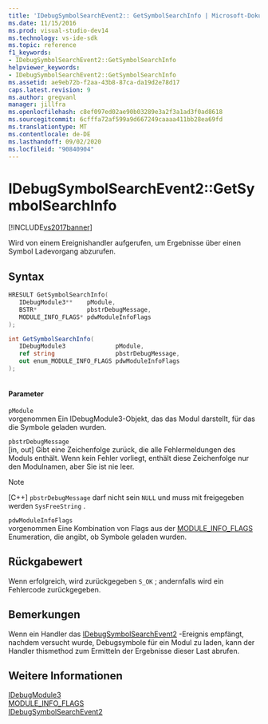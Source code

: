 ```yaml
---
title: 'IDebugSymbolSearchEvent2:: GetSymbolSearchInfo | Microsoft-Dokumentation'
ms.date: 11/15/2016
ms.prod: visual-studio-dev14
ms.technology: vs-ide-sdk
ms.topic: reference
f1_keywords:
- IDebugSymbolSearchEvent2::GetSymbolSearchInfo
helpviewer_keywords:
- IDebugSymbolSearchEvent2::GetSymbolSearchInfo
ms.assetid: ae9eb72b-f2aa-43b8-87ca-da19d2e78d17
caps.latest.revision: 9
ms.author: gregvanl
manager: jillfra
ms.openlocfilehash: c8ef097ed02ae90b03289e3a2f3a1ad3f0ad8618
ms.sourcegitcommit: 6cfffa72af599a9d667249caaaa411bb28ea69fd
ms.translationtype: MT
ms.contentlocale: de-DE
ms.lasthandoff: 09/02/2020
ms.locfileid: "90840904"
---
```

# <a name="idebugsymbolsearchevent2getsymbolsearchinfo"></a>IDebugSymbolSearchEvent2::GetSymbolSearchInfo
[!INCLUDE[vs2017banner](../../../includes/vs2017banner.md)]

Wird von einem Ereignishandler aufgerufen, um Ergebnisse über einen Symbol Ladevorgang abzurufen.  
  
## <a name="syntax"></a>Syntax  
  
```cpp  
HRESULT GetSymbolSearchInfo(  
   IDebugModule3**    pModule,  
   BSTR*              pbstrDebugMessage,  
   MODULE_INFO_FLAGS* pdwModuleInfoFlags  
);  
```  
  
```csharp  
int GetSymbolSearchInfo(  
   IDebugModule3              pModule,   
   ref string                 pbstrDebugMessage,   
   out enum_MODULE_INFO_FLAGS pdwModuleInfoFlags  
);  
  
```  
  
#### <a name="parameters"></a>Parameter  
 `pModule`  
 vorgenommen Ein IDebugModule3-Objekt, das das Modul darstellt, für das die Symbole geladen wurden.  
  
 `pbstrDebugMessage`  
 [in, out] Gibt eine Zeichenfolge zurück, die alle Fehlermeldungen des Moduls enthält. Wenn kein Fehler vorliegt, enthält diese Zeichenfolge nur den Modulnamen, aber Sie ist nie leer.  
  
> [!NOTE]
> [C++] `pbstrDebugMessage` darf nicht sein `NULL` und muss mit freigegeben werden `SysFreeString` .  
  
 `pdwModuleInfoFlags`  
 vorgenommen Eine Kombination von Flags aus der [MODULE_INFO_FLAGS](../../../extensibility/debugger/reference/module-info-flags.md) Enumeration, die angibt, ob Symbole geladen wurden.  
  
## <a name="return-value"></a>Rückgabewert  
 Wenn erfolgreich, wird zurückgegeben `S_OK` ; andernfalls wird ein Fehlercode zurückgegeben.  
  
## <a name="remarks"></a>Bemerkungen  
 Wenn ein Handler das [IDebugSymbolSearchEvent2](../../../extensibility/debugger/reference/idebugsymbolsearchevent2.md) -Ereignis empfängt, nachdem versucht wurde, Debugsymbole für ein Modul zu laden, kann der Handler thismethod zum Ermitteln der Ergebnisse dieser Last abrufen.  
  
## <a name="see-also"></a>Weitere Informationen  
 [IDebugModule3](../../../extensibility/debugger/reference/idebugmodule3.md)   
 [MODULE_INFO_FLAGS](../../../extensibility/debugger/reference/module-info-flags.md)   
 [IDebugSymbolSearchEvent2](../../../extensibility/debugger/reference/idebugsymbolsearchevent2.md)
